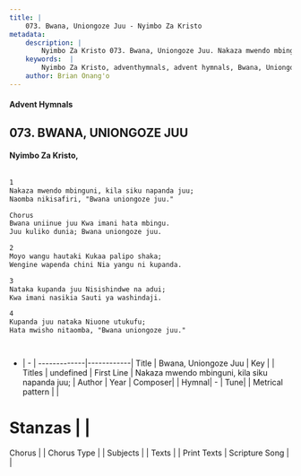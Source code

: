 ```yaml
---
title: |
    073. Bwana, Uniongoze Juu - Nyimbo Za Kristo
metadata:
    description: |
        Nyimbo Za Kristo 073. Bwana, Uniongoze Juu. Nakaza mwendo mbinguni, kila siku napanda juu; Naomba nikisafiri, "Bwana uniongoze juu."  Chorus Bwana uniinue juu Kwa imani hata mbingu. Juu kuliko dunia; Bwana uniongoze juu.  
    keywords:  |
        Nyimbo Za Kristo, adventhymnals, advent hymnals, Bwana, Uniongoze Juu, Nakaza mwendo mbinguni, kila siku napanda juu;. 
    author: Brian Onang'o
---
```


#### Advent Hymnals
## 073. BWANA, UNIONGOZE JUU
####  Nyimbo Za Kristo,

```txt

1
Nakaza mwendo mbinguni, kila siku napanda juu;
Naomba nikisafiri, "Bwana uniongoze juu."

Chorus
Bwana uniinue juu Kwa imani hata mbingu.
Juu kuliko dunia; Bwana uniongoze juu.

2
Moyo wangu hautaki Kukaa palipo shaka;
Wengine wapenda chini Nia yangu ni kupanda.

3
Nataka kupanda juu Nisishindwe na adui;
Kwa imani nasikia Sauti ya washindaji.

4
Kupanda juu nataka Niuone utukufu;
Hata mwisho nitaomba, "Bwana uniongoze juu."




```

- |   -  |
-------------|------------|
Title | Bwana, Uniongoze Juu |
Key |  |
Titles | undefined |
First Line | Nakaza mwendo mbinguni, kila siku napanda juu; |
Author | 
Year | 
Composer| |
Hymnal|  - |
Tune|  |
Metrical pattern | |
# Stanzas |  |
Chorus |  |
Chorus Type |  |
Subjects | |
Texts |  |
Print Texts | 
Scripture Song |  |
    
